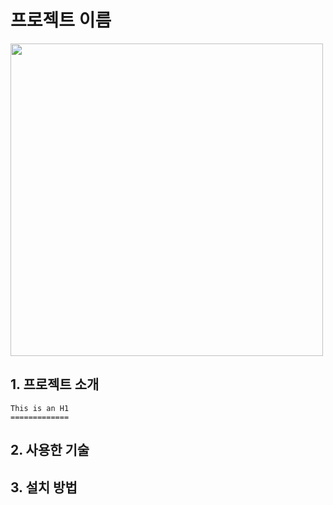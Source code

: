# 프로젝트 이름

<a href="https://www.youtube.com/watch?v=_HX0qRxo9Gg">
  <img src="https://img.youtube.com/vi/_HX0qRxo9Gg/maxresdefault.jpg" width="500">
</a>

## 1. 프로젝트 소개
```
This is an H1
=============
```

## 2. 사용한 기술


## 3. 설치 방법
